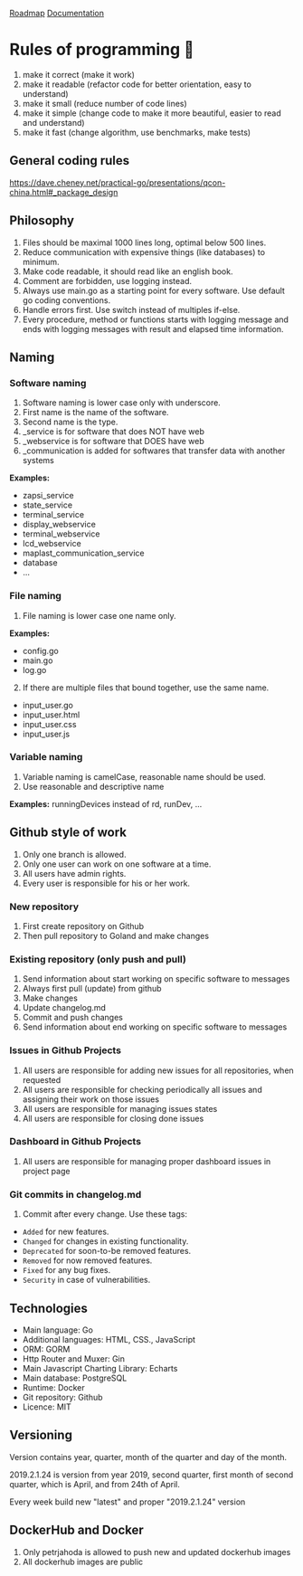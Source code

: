[Roadmap](https://github.com/orgs/jahoda-tech/projects/3)
[Documentation](https://jahoda-tech.github.io/)

   
# Rules of programming 👋


  1. make it correct (make it work)
  2. make it readable (refactor code for better orientation, easy to understand)
  3. make it small (reduce number of code lines)
  4. make it simple (change code to make it more beautiful, easier to read and understand) 
  5. make it fast (change algorithm, use benchmarks, make tests)

## General coding rules

https://dave.cheney.net/practical-go/presentations/qcon-china.html#_package_design

## Philosophy

1. Files should be maximal 1000 lines long, optimal below 500 lines.
2. Reduce communication with expensive things (like databases) to minimum.
3. Make code readable, it should read like an english book.
4. Comment are forbidden, use logging instead.
5. Always use main.go as a starting point for every software. Use default go coding conventions.
6. Handle errors first. Use switch instead of multiples if-else.
7. Every procedure, method or functions starts with logging message and ends with logging messages with result and
   elapsed
   time information.

## Naming

### Software naming

1. Software naming is lower case only with underscore.
2. First name is the name of the software.
3. Second name is the type.
4. _service is for software that does NOT have web
5. _webservice is for software that DOES have web
6. _communication is added for softwares that transfer data with another systems

**Examples:**
- zapsi_service
- state_service
- terminal_service
- display_webservice
- terminal_webservice
- lcd_webservice
- maplast_communication_service
- database
- ...

### File naming

1. File naming is lower case one name only.

**Examples:**
- config.go
- main.go
- log.go

2. If there are multiple files that bound together, use the same name.


- input_user.go
- input_user.html
- input_user.css
- input_user.js

### Variable naming

1. Variable naming is camelCase, reasonable name should be used.
2. Use reasonable and descriptive name

**Examples:**
runningDevices instead of rd, runDev, ...

## Github style of work

1. Only one branch is allowed.
2. Only one user can work on one software at a time.
3. All users have admin rights.
4. Every user is responsible for his or her work.

### New repository

1. First create repository on Github
2. Then pull repository to Goland and make changes

### Existing repository (only push and pull)

1. Send information about start working on specific software to messages
2. Always first pull (update) from github
3. Make changes
4. Update changelog.md
5. Commit and push changes
6. Send information about end working on specific software to messages

### Issues in Github Projects

1. All users are responsible for adding new issues for all repositories, when requested
2. All users are responsible for checking periodically all issues and assigning their work on those issues 
3. All users are responsible for managing issues states
4. All users are responsible for closing done issues

### Dashboard in Github Projects

1. All users are responsible for managing proper dashboard issues in project page

### Git commits in changelog.md

1. Commit after every change. Use these tags:

* ```Added``` for new features.
* ```Changed``` for changes in existing functionality.
* ```Deprecated``` for soon-to-be removed features.
* ```Removed``` for now removed features.
* ```Fixed``` for any bug fixes.
* ```Security``` in case of vulnerabilities.

## Technologies

- Main language: Go
- Additional languages: HTML, CSS., JavaScript
- ORM: GORM
- Http Router and Muxer: Gin
- Main Javascript Charting Library: Echarts
- Main database: PostgreSQL
- Runtime: Docker
- Git repository: Github
- Licence: MIT

## Versioning

Version contains year, quarter, month of the quarter and day of the month.

2019.2.1.24 is version from year 2019, second quarter, first month of second quarter, which is April, and from 24th of
April.

Every week build new "latest" and proper "2019.2.1.24" version

## DockerHub and Docker

1. Only petrjahoda is allowed to push new and updated dockerhub images
2. All dockerhub images are public




    
<!--

**Here are some ideas to get you started:**

🙋‍♀️ A short introduction - what is your organization all about?
🌈 Contribution guidelines - how can the community get involved?
👩‍💻 Useful resources - where can the community find your docs? Is there anything else the community should know?
🍿 Fun facts - what does your team eat for breakfast?
🧙 Remember, you can do mighty things with the power of [Markdown](https://docs.github.com/github/writing-on-github/getting-started-with-writing-and-formatting-on-github/basic-writing-and-formatting-syntax)
-->
